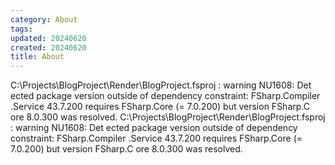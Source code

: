 ```yaml
---
category: About
tags:
updated: 20240620
created: 20240620
title: About
---
```


C:\Projects\BlogProject\Render\BlogProject.fsproj : warning NU1608: Det
ected package version outside of dependency constraint: FSharp.Compiler 
.Service 43.7.200 requires FSharp.Core (= 7.0.200) but version FSharp.C 
ore 8.0.300 was resolved.
C:\Projects\BlogProject\Render\BlogProject.fsproj : warning NU1608: Det
ected package version outside of dependency constraint: FSharp.Compiler 
.Service 43.7.200 requires FSharp.Core (= 7.0.200) but version FSharp.C 
ore 8.0.300 was resolved.